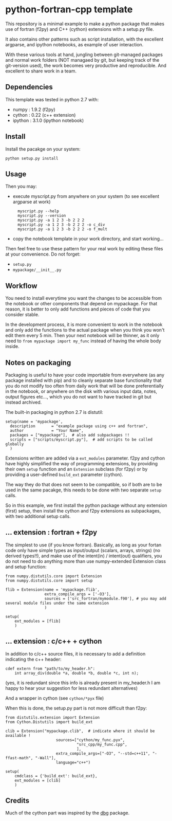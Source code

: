 python-fortran-cpp template
===========================

This repository is a minimal example to make a python package 
that makes use of fortran (f2py) and C++ (cython) extensions
with a setup.py file.

It also contains other patterns such as script installation, 
with the excellent argparse, and ipython notebooks, as example 
of user interaction.

With these various tools at hand, jungling between git-managed packages
and normal work folders (NOT managaed by git, but keeping track of the 
git-version used), the work becomes very productive and reproducible.
And excellent to share work in a team.

Dependencies
------------

This template was tested in python 2.7 with:

- numpy : 1.9.2 (f2py)
- cython : 0.22 (c++ extension)
- ipython : 3.1.0 (ipython notebook)

Install
-------

Install the pacakge on your system:

    python setup.py install

Usage
-----

Then you may:

- execute myscript.py from anywhere on your system (to see excellent argparse at work)

        myscript.py --help
        myscript.py --version
        myscript.py -a 1 2 3 -b 2 2 2
        myscript.py -a 1 2 3 -b 2 2 2 -o c_div
        myscript.py -a 1 2 3 -b 2 2 2 -o f_mult

- copy the notebook template in your work directory, and start working...

Then feel free to use these pattern for your real work by editing these files
at your convenience. Do not forget:

- `setup.py` 
- `mypackage/__init__.py`


Workflow
--------

You need to install everytime you want the changes to be accessible from the 
notebook or other components that depend on mypackage. For that reason, it is 
better to only add functions and pieces of code that you consider stable.

In the development process, it is more convenient to work in the notebook 
and only add the functions to the actual package when you think you won't 
edit them every 5 min. Then your next notebook will be thinner, as it only 
need to `from mypackage import my_func` instead of having the whole body inside.

Notes on packaging
------------------

Packaging is useful to have your code importable from everywhere (as any package installed with pip)
and to cleanly separate base functionality that you do not modify too often from daily work that 
will be done preferentially in the notebook, or anywhere on the disk with various input data, 
notes, output figures etc..., which you do not want to have tracked in git but instead archived.


The built-in packaging in python 2.7 is distutil:

    setup(name = 'mypackage',
      description       = "example package using c++ and fortran",
      author            = "Your Name",
      packages = ["mypackage"],  # also add subpackages !!
      scripts = ["scripts/myscript.py"],  # add scripts to be called globally
      )

Extensions written are added via a `ext_modules` parameter. 
f2py and cython have highly simplified the way of programming extensions, 
by providing their own `setup` function and an `Extension` subclass (for f2py) 
or by providing a user-defined `build_ext` parameter (cython). 

The way they do that does not seem to be compatible, so if both are to be
used in the same pacakge, this needs to be done with two separate `setup` calls.

So in this example, we first install the
python package without any extension (first) setup, then install the 
cython and f2py extensions as subpackages, with two additional setup calls.

... extension : fortran + f2py
------------------------------------
The simplest to use (if you know fortran). Basically, as long as your fortan 
code only have simple types as input/output (scalars, arrays, strings) (no derived types!!), 
and make use of the intent(in) / intent(out) qualifiers, you do not need to 
do anything more than use numpy-extended Extension class and setup function:

    from numpy.distutils.core import Extension
    from numpy.distutils.core import setup

    flib = Extension(name = 'mypackage.flib',
                     extra_compile_args = ['-O3'],
                     sources = ['src_fortran/mymodule.f90'], # you may add several module files under the same extension
                     )

    setup(
        ext_modules = [flib]
        )

... extension : c/c++ + cython
-------------------------------------
In addition to c/c++ source files, it is necessary to add a definition 
indicating the c++ header:

    cdef extern from "path/to/my_header.h":
        int array_div(double *a, double *b, double *c, int n);

(yes, it is redundant since this info is already present in my_header.h
I am happy to hear your suggestion for less redundant alternatives)

And a wrapper in cython (see `cython/*pyx` file)

When this is done, the setup.py part is not more difficult than f2py:

    from distutils.extension import Extension
    from Cython.Distutils import build_ext

    clib = Extension("mypackage.clib",  # indicate where it should be available !
                          sources=["cython/my_func.pyx",
                                   "src_cpp/my_func.cpp",
                                   ],
                          extra_compile_args=["-O3", "--std=c++11", "-ffast-math", "-Wall"],
                          language="c++")

    setup(
        cmdclass = {'build_ext': build_ext},
        ext_modules = [clib]
        )


Credits
-------
Much of the cython part was inspired by the [dbg](https://github.com/pism/regional-tools) package.
